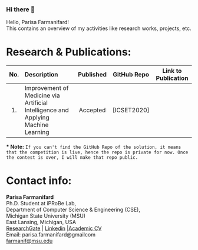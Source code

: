 ### Hi there 👋

Hello, Parisa Farmanifard! <br/>This contains an overview of my activities like research works, projects, etc. 
	
# Research & Publications:
|No.| Description | Published | GitHub Repo | Link to Publication|
|:---:|:-----------|:-----------:|:-------------:|:--------------------:|
|1. |Improvement of Medicine via Artificial Intelligence and Applying Machine Learning| Accepted |[ICSET2020]|
	
**\* Note:**  `If you can't find the GitHub Repo of the solution, it means that the competition is live, hence the repo is private for now. Once the contest is over, I will make that repo public.` 

# Contact info: 
**Parisa Farmanifard** <br/>
Ph.D. Student at iPRoBe Lab, <br/>
Department of Computer Science & Engineering (CSE), <br/>
Michigan State University (MSU)<br/>
East Lansing, Michigan, USA <br/>
[ResearchGate](https://www.researchgate.net/profile/Parisa-Farmanifard) | [Linkedin](https://www.linkedin.com/in/parisaf/) |[Academic CV](https://parisafarmanifard.github.io/) </br>
Email: parisa.farmanifard@gmailcom<br>
farmanif@msu.edu




